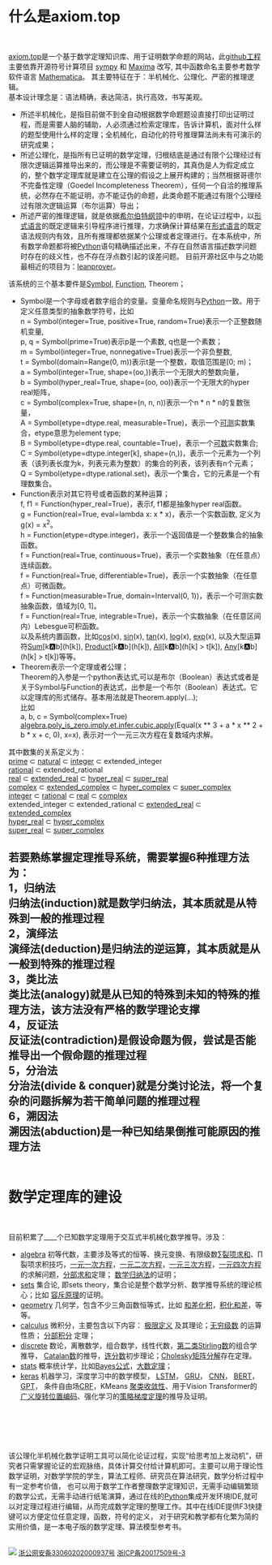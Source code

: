 # 什么是axiom.top  
  <br>

[axiom.top](../index.php)是一个基于数学定理知识库、用于证明数学命题的网站，此[github工程](https://github.com/cosmosZhou/axiom)主要依靠开源符号计算项目 
[sympy](https://github.com/sympy/sympy) 和 
[Maxima](http://maxima.sourceforge.net) 改写, 其中函数命名主要参考数学软件语言
[Mathematica](https://reference.wolfram.com/language/index.html.en?source=footer)。 
其主要特征在于：半机械化、公理化、严密的推理逻辑。  
基本设计理念是：语法精确，表达简洁，执行高效，书写美观。
	
	
* 所述半机械化，是指目前做不到全自动根据数学命题题设直接打印出证明过程，而是需要人脑的辅助，人必须通过检索定理库，告诉计算机，面对什么样的题型使用什么样的定理；全机械化，自动化的符号推理算法尚未有可演示的研究成果；
* 所述公理化，是指所有已证明的数学定理，归根结底是通过有限个公理经过有限次逻辑运算推导出来的，而公理是不需要证明的，其真伪是人为假定成立的，整个数学定理库就是建立在公理的假设之上展开构建的；当然根据哥德尔不完备性定理（Goedel Incompleteness Theorem），任何一个自洽的推理系统，必然存在不能证明，亦不能证伪的命题，此类命题不能通过有限个公理经过有限次逻辑运算（布尔运算）导出；
* 所述严密的推理逻辑，就是依据[希尔伯特纲领](https://en.wikipedia.org/wiki/Hilbert%27s_program)中的申明，在论证过程中，以[形式语言](https://en.wikipedia.org/wiki/Formal_language)的既定逻辑来引导程序进行推理，力求确保计算结果在[形式语言](https://en.wikipedia.org/wiki/Formal_language)的既定语法规则内有效，且所有推理都依据某个公理或者定理进行。在本系统中，所有数学命题都将被[Python](https://www.python.org/)语句精确描述出来，不存在自然语言描述数学问题时存在的歧义性，也不存在浮点数引起的误差问题。
目前开源社区中与之功能最相近的项目为：[leanprover](https://leanprover-community.github.io/mathlib_docs/algebra/algebra/basic.html)。

该系统的三个基本要件是[Symbol](../?symbol=Symbol), [Function](../?symbol=Function), Theorem；
* Symbol是一个字母或者数字组合的变量。变量命名规则与[Python](https://www.python.org/)一致。用于定义任意类型的抽象数学符号，比如  
n = Symbol(integer=True, positive=True, random=True)表示一个正整数随机变量,   
p, q = Symbol(prime=True)表示p是一个素数, q也是一个素数；   
m = Symbol(integer=True, nonnegative=True)表示一个非负整数,   
t = Symbol(domain=Range(0, m))表示t是一个整数，取值范围是[0; m)；   
a = Symbol(integer=True, shape=(oo,))表示一个无限大的整数向量，  
b = Symbol(hyper_real=True, shape=(oo, oo))表示一个无限大的hyper real矩阵，  
c = Symbol(complex=True, shape=(n, n, n))表示一个n * n * n的复数张量，  
A = Symbol(etype=dtype.real, measurable=True)，表示一个[可测](https://en.wikipedia.org/wiki/Measure_(mathematics))实数集合，etype意思为element type;  
B = Symbol(etype=dtype.real, countable=True)，表示一个[可数](https://en.wikipedia.org/wiki/Countable_set)实数集合;  
C = Symbol(etype=dtype.integer[k], shape=(n,))，表示一个元素为一个列表（该列表长度为k，列表元素为整数）的集合的列表，该列表有n个元素；  
Q = Symbol(etype=dtype.rational.set)，表示一个集合，它的元素是一个有理数集合。
* Function表示对其它符号或者函数的某种运算；  
f, f1 = Function(hyper_real=True)，表示f, f1都是抽象hyper real函数。  
g = Function(real=True, eval=lambda x: x \* x)，表示一个实数函数, 定义为g(x) = x<sup>2</sup>。  
h = Function(etype=dtype.integer)，表示一个返回值是一个整数集合的抽象函数。  
f = Function(real=True, continuous=True)，表示一个实数抽象（在任意点）连续函数。  
f = Function(real=True, differentiable=True)，表示一个实数抽象（在任意点）可微函数。  
f = Function(measurable=True, domain=Interval(0, 1))，表示一个可测实数抽象函数，值域为[0, 1]。  
f = Function(real=True, integrable=True)，表示一个实数抽象（在任意区间内）Lebesgue可积函数。  
以及系统内置函数，比如[cos](../?symbol=cos)(x), [sin](../?symbol=sin)(x), [tan](../?symbol=tan)(x), [log](../?symbol=log)(x), [exp](../?symbol=exp)(x), 以及大型运算符[Sum](../?symbol=Sum)\[k:a:b\](h\[k\]), [Product](../?symbol=Product)\[k:a:b\](h\[k\]), [All](../?symbol=All)\[k:a:b\](h\[k\] > t\[k\]), [Any](../?symbol=Any)\[k:a:b\](h\[k\] > t\[k\])等等。  
* Theorem表示一个定理或者公理；    
Theorem的入参是一个python表达式,可以是布尔（Boolean）表达式或者是关于Symbol与Function的表达式，出参是一个布尔（Boolean）表达式。它以定理库的形式储存。基本用法就是Theorem.apply(...);  
比如  
a, b, c = Symbol(complex=True)  
[algebra.poly_is_zero.imply.et.infer.cubic.apply](../?module=algebra.poly_is_zero.imply.et.infer.cubic)(Equal(x ** 3 + a * x ** 2 + b * x + c, 0), x=x),  表示对一个一元三次方程在复数域内求解。  

其中数集的关系定义为：  
[prime](https://en.wikipedia.org/wiki/Prime_number) ⊂ [natural](https://en.wikipedia.org/wiki/Natural_number) ⊂ [integer](https://en.wikipedia.org/wiki/Integer) ⊂ extended_integer  
[rational](https://en.wikipedia.org/wiki/Rational_number) ⊂ extended_rational  
[real](https://en.wikipedia.org/wiki/Real_number) ⊂ [extended_real](https://en.wikipedia.org/wiki/Extended_real_number_line) ⊂ [hyper_real](https://en.wikipedia.org/wiki/Hyperreal_number) ⊂ [super_real](https://en.wikipedia.org/wiki/Superreal_number)  
[complex](https://en.wikipedia.org/wiki/Complex_number) ⊂ [extended_complex](https://en.wikipedia.org/wiki/Riemann_sphere) ⊂ [hyper_complex](https://en.wikipedia.org/wiki/Hypercomplex_number) ⊂ [super_complex](https://en.wikipedia.org/wiki/Surreal_number#Surcomplex_numbers)  
[integer](https://en.wikipedia.org/wiki/Integer) ⊂ [rational](https://en.wikipedia.org/wiki/Rational_number) ⊂ [real](https://en.wikipedia.org/wiki/Real_number) ⊂ [complex](https://en.wikipedia.org/wiki/Complex_number)  
extended_integer ⊂ extended_rational ⊂ [extended_real](https://en.wikipedia.org/wiki/Extended_real_number_line) ⊂ [extended_complex](https://en.wikipedia.org/wiki/Riemann_sphere)  
[hyper_real](https://en.wikipedia.org/wiki/Hyperreal_number) ⊂ [hyper_complex](https://en.wikipedia.org/wiki/Hypercomplex_number)  
[super_real](https://en.wikipedia.org/wiki/Superreal_number) ⊂ [super_complex](https://en.wikipedia.org/wiki/Surreal_number#Surcomplex_numbers)  


若要熟练掌握定理推导系统，需要掌握6种推理方法为：  
1，归纳法  
归纳法(induction)就是数学归纳法，其本质就是从特殊到一般的推理过程  
2，演绎法  
演绎法(deduction)是归纳法的逆运算，其本质就是从一般到特殊的推理过程  
3，类比法  
类比法(analogy)就是从已知的特殊到未知的特殊的推理方法，该方法没有严格的数学理论支撑  
4，反证法  
反证法(contradiction)是假设命题为假，尝试是否能推导出一个假命题的推理过程  
5，分治法  
分治法(divide & conquer)就是分类讨论法，将一个复杂的问题拆解为若干简单问题的推理过程  
6，溯因法  
溯因法(abduction)是一种已知结果倒推可能原因的推理方法
<br><br>
------


# 数学定理库的建设
  <br>
  
目前积累了<label id=count>____</label>个已知数学定理用于交互式半机械化数学推导。涉及：	
	
* [algebra](../?module=algebra) 初等代数，主要涉及等式的恒等、换元变换、有限级数[∑裂项求和](../?module=algebra.sum.to.add.telescope)、∏裂项求积技巧，[一元一次方程](../?module=algebra.poly_is_zero.imply.et.infer.simple_equation)，[一元二次方程](../?module=algebra.poly_is_zero.imply.et.infer.quadratic)，[一元三次方程](../?module=algebra.poly_is_zero.imply.et.infer.cubic)，[一元四次方程](../?module=algebra.poly_is_zero.imply.et.infer.quartic)的求解问题，[分部求和](../?module=algebra.sum.to.add.by_parts)定理；
[数学归纳法](../?module=algebra.ne_zero.infer.imply.ne_zero.induct)的证明；
* [sets](../?module=sets) 集合论, 即sets theory，集合论是整个数学分析、数学推导系统的理论核心；比如
[容斥原理](../?module=sets/imply/eq/principle/inclusion_exclusion/basic)的证明。
* [geometry](../?module=geometry) 几何学，包含不少三角函数恒等式，比如
[和差化积](../?module=geometry.cos.to.add.principle)，[积化和差](../?module=geometry.mul.to.add.sin)，等等。
* [calculus](../?module=calculus) 微积分，主要包含以下内容： 
[极限定义](../?module=calculus/eq/to/any_all/limit_definition) 及其理论；[无穷级数](../?module=calculus.eq.imply.eq.series.infinite.coefficient) 的运算性质；
[分部积分](../?module=calculus.integral.to.add.by_parts) 定理；
* [discrete](../?module=discrete) 数论，离散数学，组合数学，线性代数，[第二类Stirling数](../?module=discrete.stirling2.to.add.recurrence)的组合学推导，
[Catalan数](../?module=discrete.eq.eq.imply.eq.catalan.recurrence)的推导，[连分数](../?module=discrete.add.to.pow.HK.recurrence)初步理论；[Cholesky矩阵分解](../?module=discrete.eq_adjoint.infer_gt_zero.imply.any.eq.Cholesky)存在定理。
* [stats](../?module=stats) 概率统计学，比如[Bayes公式](../?module=stats.prob.to.div.prob.bayes)，[大数定理](../?module=stats.eq_conditioned.eq_expect.eq_var.imply.eq.limit.prob.law_of_large_numbers)；
* [keras](../?module=keras) 机器学习，深度学习中的数学模型，
[LSTM](../?module=keras.eq.eq.imply.eq.long_short_term_memory)，
[GRU](../?module=keras.imply.eq.gated_recurrent_unit)，
[CNN](../?module=keras.eq_lamda_bool.imply.eq.conv1d)，
[BERT](../?module=keras.matmul_softmax.to.lamda.div.scaled_dot_product_attention)，
[GPT](../?module=keras.matmul_softmax.to.lamda.matmul.gpt)，
条件自由场[CRF](../?module=keras.ne_zero.eq.eq.eq.imply.et.crf)，KMeans
[聚类收敛性](../?module=sets.el.notin.le.imply.le.st.variance)、用于Vision Transformer的[广义旋转位置编码](../?module=keras.eq_mul.eq_mul.eq_block.imply.eq.matmul.softmax.to.lamda.sum.plane)、强化学习的[策略梯度定理](../?module=keras.eq_conditioned.eq_expect.is_finite.is_finite.imply.eq.matmul.grad.expect.unbiased_advantage_estimate)的推导及证明。  

<br><br>
-------
该公理化半机械化数学证明工具可以简化论证过程，实现“给思考加上发动机”，研究者只需掌握论证的宏观脉络，具体计算交付给计算机即可。主要可以用于理论性数学证明，对数学学院的学生，算法工程师、研究员在算法研究，数学分析过程中有一定参考价值，
也可以用于数学工作者整理数学定理知识，无需手动编辑繁琐的数学公式，无需手动进行纸笔演算，通过在线的[Python](https://www.python.org/)集成开发环境IDE,就可以对定理过程进行编辑，从而完成数学定理的整理工作。其中在线IDE提供F3快捷键可以方便定位任意定理，函数，符号的定义，
对于研究和教学都有化繁为简的实用价值，是一本电子版的数学定理、算法模型参考书。
<br><br>

![](png/national_emblem.png)
[<font size=2>浙公网安备33060202000937号</font>](http://www.beian.gov.cn/portal/registerSystemInfo?recordcode=33060202000937)
[<font size=2>浙ICP备20017509号-3</font>](https://beian.miit.gov.cn/)

<script type=module>
	$('#count').innerHTML = await get("/axiom/php/request/count.php");
</script>